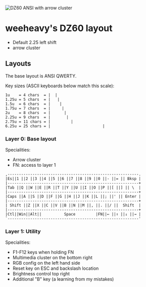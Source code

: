 ![DZ60 ANSI with arrow cluster](https://i.imgur.com/hX6rMcm.png)

# weeheavy's DZ60 layout

* Default 2.25 left shift
* arrow cluster

## Layouts

The base layout is ANSI QWERTY.

Key sizes (ASCII keyboards below match this scale):

    1u    = 4 chars  = |  |
    1.25u = 5 chars  = |   |
    1.5u  = 6 chars  = |    |
    1.75u = 7 chars  = |     |
    2u    = 8 chars  = |      |
    2.25u = 9 chars  = |       |
    2.75u = 11 chars = |         |
    6.25u = 25 chars = |                       |

### Layer 0: Base layout

Specialities:

* Arrow cluster
* FN: access to layer 1

```
,----------------------------------------------------------.
|Es||1 ||2 ||3 ||4 ||5 ||6 ||7 ||8 ||9 ||0 ||- ||= || Bksp |
|----------------------------------------------------------+
|Tab ||Q ||W ||E ||R ||T ||Y ||U ||I ||O ||P ||[ ||] || \  |
|----------------------------------------------------------+
|Caps ||A ||S ||D ||F ||G ||H ||J ||K ||L ||; ||' || Enter |
|----------------------------------------------------------+
| Shift ||Z ||X ||C ||V ||B ||N ||M ||, ||. ||/ ||  Shift  |
|----------------------------------------------------------+
|Ctl||Win||Alt||          Space         |FN||← ||↑ ||↓ ||→ |
`----------------------------------------------------------'
```

### Layer 1: Utility

Specialities:

* F1-F12 keys when holding FN
* Multimedia cluster on the bottom right
* RGB config on the left hand side
* Reset key on ESC and backslash location
* Brightness control top right
* Additional "B" key (a learning from my mistakes)
